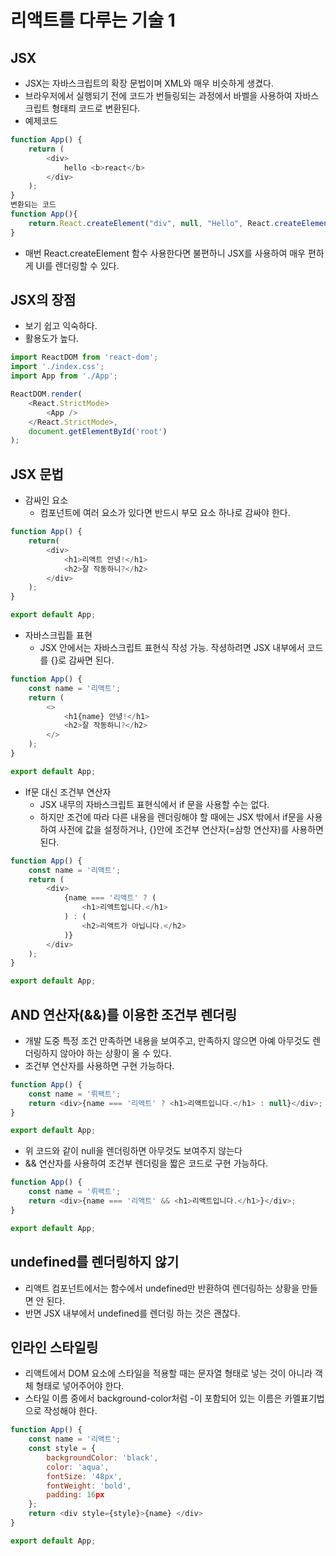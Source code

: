 # 리액트를 다루는 기술 1

## JSX
- JSX는 자바스크립트의 확장 문법이며 XML와 매우 비슷하게 생겼다.
- 브라우저에서 실행되기 전에 코드가 번들링되는 과정에서 바벨을 사용하여 자바스크립트 형태릐 코드로 변환된다.
- 예제코드
```javascript
function App() {
	return (
		<div>
			hello <b>react</b>
		</div>
	);
}
변환되는 코드
function App(){
	return.React.createElement("div", null, "Hello", React.createElement("b", null, "react"));
}
```
- 매번 React.createElement 함수 사용한다면 불편하니 JSX를 사용하여 매우 편하게 UI를 렌더링할 수 있다.

## JSX의 장점
- 보기 쉽고 익숙하다.
- 활용도가 높다.
```javascript
import ReactDOM from 'react-dom';
import './index.css';
import App from './App';

ReactDOM.render(
	<React.StrictMode>
		<App />
	</React.StrictMode>,
	document.getElementById('root')
);
```

## JSX 문법
- 감싸인 요소
	- 컴포넌트에 여러 요소가 있다면 반드시 부모 요소 하나로 감싸야 한다.
```javascript
function App() {
	return(
		<div>
			<h1>리액트 안녕!</h1>
			<h2>잘 작동하니?</h2>
		</div>
	);
}

export default App;
```
- 자바스크립틑 표현
	- JSX 안에서는 자바스크립트 표현식 작성 가능. 작셩하려면 JSX 내부에서 코드를 {}로 감싸면 된다.
```javascript
function App() {
	const name = '리액트';
	return (
		<>
			<h1{name} 안녕!</h1>
			<h2>잘 작동하니?</h2>
		</>
	);
}

export default App;
```
- If문 대신 조건부 연산자
	- JSX 내무의 자바스크립트 표현식에서 if 문을 사용할 수는 없다. 
	- 하지만 조건에 따라 다른 내용을 렌더링해야 할 때에는 JSX 밖에서 if문을 사용하여 사전에 값을 설정하거나, {}안에 조건부 연산자(=삼항 연산자)를 사용하면 된다.
```javascript
function App() {
	const name = '리액트';
	return (
		<div>
			{name === '리액트' ? (
				<h1>리액트입니다.</h1>
			) : (
				<h2>리액트가 아닙니다.</h2>
			)}
		</div>
	);
}

export default App;
```

## AND 연산자(&&)를 이용한 조건부 렌더링
- 개발 도중 특정 조건 만족하면 내용을 보여주고, 만족하지 않으면 아예 아무것도 렌더링하지 않아야 하는 상황이 올 수 있다.
- 조건부 연산자를 사용하면 구현 가능하다.
```javascript
function App() {
	const name = '뤼왝트';
	return <div>{name === '리액트' ? <h1>리액트입니다.</h1> : null}</div>;
}

export default App;
```
- 위 코드와 같이 null을 렌더링하면 아무것도 보여주지 않는다
- && 연산자를 사용하여 조건부 렌더링을 짧은 코드로 구현 가능하다.
```javascript
function App() {
	const name = '뤼왝트';
	return <div>{name === '리액트' && <h1>리액트입니다.</h1>}</div>;
}

export default App;
```

## undefined를 렌더링하지 않기
- 리액트 컴포넌트에서는 함수에서 undefined만 반환하여 렌더링하는 상황을 만들면 안 된다.
- 반면 JSX 내부에서 undefined를 렌더링 하는 것은 괜찮다.

## 인라인 스타일링
- 리액트에서 DOM 요소에 스타일을 적용할 때는 문자열 형태로 넣는 것이 아니라 객체 형태로 넣어주어야 한다.
- 스타일 이름 중에서 background-color처럼 -이 포함되어 있는 이름은 카멜표기법으로 작성해야 한다.
```javascript
function App() {
	const name = '리액트';
	const style = {
		backgroundColor: 'black',
		color: 'aqua',
		fontSize: '48px',
		fontWeight: 'bold',
		padding: 16px
	};
	return <div style={style}>{name} </div>
}

export default App;
```

